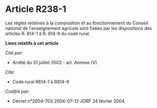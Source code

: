 # Article R238-1

Les règles relatives à la composition et au fonctionnement du Conseil national de l'enseignement agricole sont fixées par les
dispositions des articles R. 814-1 à R. 814-9 du code rural.

**Liens relatifs à cet article**

_Cité par_:

  - Arrêté du 31 juillet 2003 - art. Annexe (V)

_Cite_:

  - Code rural R814-1 à R814-9

_Codifié par_:

  - Décret n°2004-703 2004-07-13 JORF 24 février 2004
